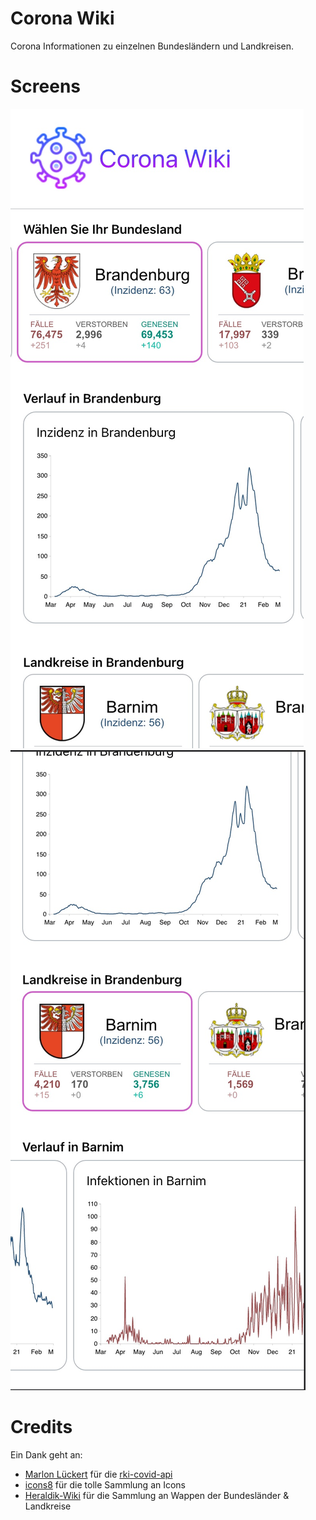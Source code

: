 # Corona Wiki

Corona Informationen zu einzelnen Bundesländern und Landkreisen.


# Screens
![Corona Wiki - Screen 1](.github/screen-1.jpg?raw=true)
![Corona Wiki - Screen 2](.github/screen-2.jpg?raw=true)

# Credits

Ein Dank geht an:  
- [Marlon Lückert](https://marlon-lueckert.de/) für die [rki-covid-api](https://github.com/marlon360/rki-covid-api)
- [icons8](https://icons8.de/) für die tolle Sammlung an Icons
- [Heraldik-Wiki](https://www.heraldik-wiki.de/) für die Sammlung an Wappen der Bundesländer & Landkreise